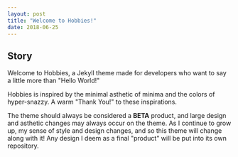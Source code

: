 ```yaml
---
layout: post
title: "Welcome to Hobbies!"
date: 2018-06-25
---
```


## Story

Welcome to Hobbies, a Jekyll theme made for developers who want to say a little more than "Hello World!"

Hobbies is inspired by the minimal asthetic of minima and the colors of hyper-snazzy. A warm "Thank You!" to these inspirations.

The theme should always be considered a **BETA** product, and large design and asthetic changes may always occur on the theme. As I continue to grow up, my sense of style and design changes, and so this theme will change along with it! Any design I deem as a final "product" will be put into its own repository.